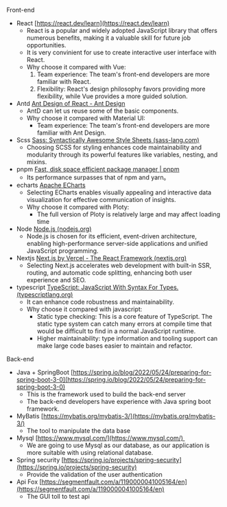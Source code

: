 Front-end

-   React [https://react.dev/learn](https://react.dev/learn)
    -   React is a popular and widely adopted JavaScript library that offers numerous benefits, making it a valuable skill for future job opportunities.
    -   It is very convinient for use to create interactive user interface with React.
    -   Why choose it compared with Vue: 
        1.  Team experience: The team's front-end developers are more familiar with React.
        2.  Flexibility: React's design philosophy favors providing more flexibility, while Vue provides a more guided solution.
-   Antd [Ant Design of React - Ant Design](https://ant.design/docs/react/introduce)
    -   AntD can let us reuse some of the basic components.
    -   Why choose it compared with Material UI:
        -   Team experience: The team's front-end developers are more familiar with Ant Design.
-   Scss [Sass: Syntactically Awesome Style Sheets (sass-lang.com)](https://sass-lang.com/)
    -   Choosing SCSS for styling enhances code maintainability and modularity through its powerful features like variables, nesting, and mixins.
-   pnpm [Fast, disk space efficient package manager | pnpm](https://pnpm.io/)
    -   Its performance surpasses that of npm and yarn。
-   echarts [Apache ECharts](https://echarts.apache.org/en/index.html)
    -   Selecting ECharts enables visually appealing and interactive data visualization for effective communication of insights.
    -   Why choose it compared with Ploty:
        -   The full version of Ploty is relatively large and may affect loading time
-   Node [Node.js (nodejs.org)](https://nodejs.org/en)
    -   Node.js is chosen for its efficient, event-driven architecture, enabling high-performance server-side applications and unified JavaScript programming.
-   Nextjs [Next.js by Vercel - The React Framework (nextjs.org)](https://nextjs.org/)
    -   Selecting Next.js accelerates web development with built-in SSR, routing, and automatic code splitting, enhancing both user experience and SEO.
-   typescript [TypeScript: JavaScript With Syntax For Types. (typescriptlang.org)](https://www.typescriptlang.org/)
    -   It can enhance code robustness and maintainability.
    -   Why choose it compared with javascript:
        -   Static type checking: This is a core feature of TypeScript. The static type system can catch many errors at compile time that would be difficult to find in a normal JavaScript runtime.
        -   Higher maintainability: type information and tooling support can make large code bases easier to maintain and refactor.

Back-end

-   Java + SpringBoot [https://spring.io/blog/2022/05/24/preparing-for-spring-boot-3-0](https://spring.io/blog/2022/05/24/preparing-for-spring-boot-3-0)
    -   This is the framework used to build the back-end server
    -   The back-end developers have experience with Java spring boot framework.
-   MyBatis [https://mybatis.org/mybatis-3/](https://mybatis.org/mybatis-3/)
    -   The tool to manipulate the data base
-   Mysql [https://www.mysql.com/](https://www.mysql.com/) 
    -   We are going to use Mysql as our database, as our application is more suitable with using relational database.
-   Spring security [https://spring.io/projects/spring-security](https://spring.io/projects/spring-security)
    -   Provide the validation of the user authentication
-   Api Fox [https://segmentfault.com/a/1190000041005164/en](https://segmentfault.com/a/1190000041005164/en)
    -   The GUI toll to test api